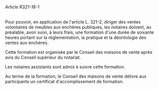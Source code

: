 ###### Article R321-18-1

Pour pouvoir, en application de l'article L. 321-2, diriger des ventes volontaires de meubles aux enchères publiques, les notaires doivent, au préalable, avoir suivi, à leurs frais, une formation d'une durée de soixante heures portant sur la réglementation, la pratique et la déontologie des ventes aux enchères.

Cette formation est organisée par le Conseil des maisons de vente après avis du Conseil supérieur du notariat.

Les notaires assistants sont admis à suivre cette formation.

Au terme de la formation, le Conseil des maisons de vente délivre aux participants un certificat d'accomplissement de formation.


